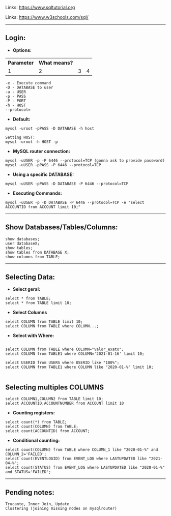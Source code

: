 Links: https://www.sqltutorial.org <p>
Links: https://www.w3schools.com/sql/

------
## Login:

* **Options:**


<table>
<tr>
<th>Parameter</th>
<th>What means?</th>
</tr>
<tr>
<td>1</td>
<td>2</td>
<td>3</td>
<td>4</td>
</tr>


</table>

```
-e - Execute command
-D - DATABASE to user
-u - USER
-p - PASS
-P - PORT
-h - HOST
--protocol=

```

* **Default:**

```
mysql -uroot -pPASS -D DATABASE -h host

Setting HOST:
mysql -uroot -h HOST -p
```


* **MySQL router connection:**

```
mysql -uUSER -p -P 6446 --protocol=TCP (gonna ask to provide password)
mysql -uUSER -pPASS -P 6446 --protocol=TCP
```

* **Using a specific DATABASE:**

```
mysql -uUSER -pPASS -D DATABASE -P 6446 --protocol=TCP
```

* **Executing Commands:**

```
mysql -uUSER -p -D DATABASE -P 6446 --protocol=TCP -e "select ACCOUNTID from ACCOUNT limit 10;"
```

--------------
## Show Databases/Tables/Columns:

```
show databases;
user databaseX;
show tables;
show tables from DATABASE X;
show columns from TABLE;
```

--------------
## Selecting Data:

* **Select geral:**

```
select * from TABLE;
select * from TABLE limit 10;
```

* **Select Columns**

```
select COLUMN from TABLE limit 10;
select COLUMN from TABLE where COLUMN...;

```

* **Select with Where:**

```

select COLUMN from TABLE where COLUMN="valor_exato";
select COLUMN from TABLE1 where COLUMN='2021-01-16' limit 10;

select USERID from USERS where USERID like "100%";
select COLUMN from TABLE1 where COLUMN like "2020-01-%" limit 10;
 
```

## Selecting multiples COLUMNS

```
select COLUMN1,COLUMN2 from TABLE limit 10;
select ACCOUNTID,ACCOUNTNUMBER from ACCOUNT limit 10
```

* **Counting registers:**

```
select count(*) from TABLE;
select count(COLUMN) from TABLE;
select count(ACCOUNTID) from ACCOUNT;
```

* **Conditional counting:**

```
select count(COLUMN) from TABLE where COLUMN_1 like "2020-01-%" and COLUMN_2='FAILED';
select count(EVENTLOGID) from EVENT_LOG where LASTUPDATED like "2021-04-%";
select count(STATUS) from EVENT_LOG where LASTUPDATED like "2020-01-%" and STATUS='FAILED';

```

--------------
## Pending notes:

```
Trucante, Inner Join, Update
Clustering (joining missing nodes on mysqlrouter)
```





